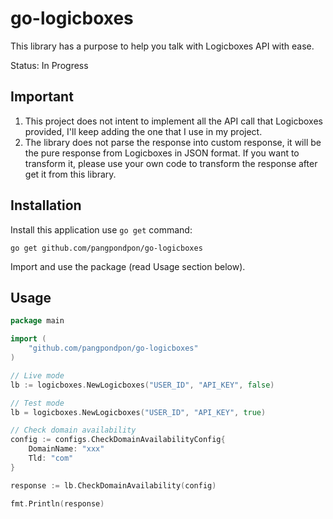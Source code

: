 # go-logicboxes
This library has a purpose to help you talk with Logicboxes API with ease.

Status: In Progress

## Important
1. This project does not intent to implement all the API call that Logicboxes provided, I'll keep adding the one that I use in my project.
2. The library does not parse the response into custom response, it will be the pure response from Logicboxes in JSON format. If you want to transform it, please use your own code to transform the response after get it from this library. 

## Installation
Install this application use `go get` command:
```
go get github.com/pangpondpon/go-logicboxes
```
Import and use the package (read Usage section below).

## Usage
```go
package main

import (
	"github.com/pangpondpon/go-logicboxes"
)

// Live mode
lb := logicboxes.NewLogicboxes("USER_ID", "API_KEY", false)

// Test mode
lb = logicboxes.NewLogicboxes("USER_ID", "API_KEY", true)

// Check domain availability
config := configs.CheckDomainAvailabilityConfig{
	DomainName: "xxx"
	Tld: "com"
}

response := lb.CheckDomainAvailability(config)

fmt.Println(response)
```